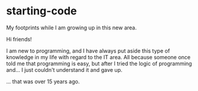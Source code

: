 # starting-code
My footprints while I am growing up in this new area.

Hi friends!

I am new to programming, and I have always put aside this type of knowledge in my life with regard to the IT area.
All because someone once told me that programming is easy, but after I tried the logic of programming and... I just couldn't understand it and gave up.

... that was over 15 years ago.
